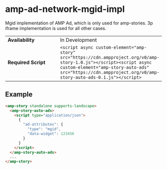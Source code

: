 # amp-ad-network-mgid-impl

Mgid implementation of AMP Ad, which is only used for amp-stories.
3p iframe implementation is used for all other cases.

<table>
  <tr>
    <td class="col-fourty" width="50%"><strong>Availability</strong></td>
    <td>In Development</td>
  </tr>
  <tr>
    <td class="col-fourty"><strong>Required Script</strong></td>
    <td><code>&lt;script async custom-element="amp-story" src="https://cdn.ampproject.org/v0/amp-story-1.0.js"&gt;&lt;/script&gt;&lt;script async custom-element="amp-story-auto-ads" src="https://cdn.ampproject.org/v0/amp-story-auto-ads-0.1.js"&gt;&lt;/script></code></td>
  </tr>
</table>

## Example

```html
<amp-story standalone supports-landscape>
  <amp-story-auto-ads>
    <script type="application/json">
      {
        "ad-attributes": {
          "type": "mgid",
          "data-widget": 123456
        }
      }
    </script>
  </amp-story-auto-ads>
  ...
</amp-story>
```
